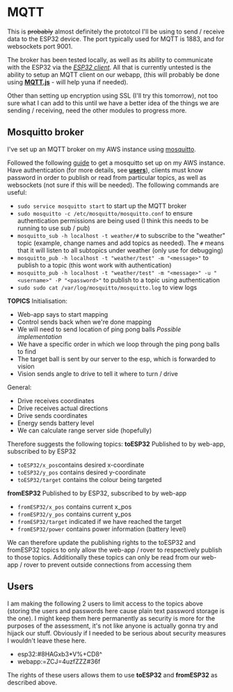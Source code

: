 MQTT
====
This is <del>probably</del> almost definitely the prototcol I'll be using to send / receive data to the ESP32 device. The port typically used for MQTT is 1883, and for websockets port 9001.

The broker has been tested locally, as well as its ability to communicate with the ESP32 via the [*ESP32 client*](mqtt_client_esp32/mqtt_client_esp32.ino). All that is currently untested is the ability to setup an MQTT client on our webapp, (this will probably be done using [**MQTT.js**](https://www.npmjs.com/package/mqtt) - will help yuna if needed).

Other than setting up encryption using SSL (I'll try this tomorrow), not too sure what I can add to this until we have a better idea of the things we are sending / receiving, need the other modules to progress more.

Mosquitto broker
----------------
I've set up an MQTT broker on my AWS instance using [mosquitto](http://mosquitto.org/download/).

Followed the following [guide](https://obrienlabs.net/how-to-setup-your-own-mqtt-broker/) to get a mosquitto set up on my AWS instance. Have authentication (for more details, see [**users**](#users)), clients must know password in order to publish or read from particular topics, as well as websockets (not sure if this will be needed). The following commands are useful:
- `sudo service mosquitto start` to start up the MQTT broker
- `sudo mosquitto -c /etc/mosquitto/mosquitto.conf` to ensure authentication permissions are being used (I think this needs to be running to use sub / pub)
- `mosquitto_sub -h localhost -t weather/#` to subscribe to the "weather" topic (example, change names and add topics as needed). The `#` means that it will listen to all subtopics under weather (only use for debugging)
- `mosquitto_pub -h localhost -t "weather/test" -m "<message>"` to publish to a topic (this wont work with authentication)
- `mosquitto_pub -h localhost -t "weather/test" -m "<message>" -u "<username>" -P "<password>"` to publish to a topic using authentication
- `sudo sudo cat /var/log/mosquitto/mosquitto.log` to view logs

**TOPICS**
Initialisation:
- Web-app says to start mapping
- Control sends back when we're done mapping
- We will need to send location of ping pong balls
*Possible implementation*
- We have a specific order in which we loop through the ping pong balls to find
- The target ball is sent by our server to the esp, which is forwarded to vision
- Vision sends angle to drive to tell it where to turn / drive

General:
- Drive receives coordinates
- Drive receives actual directions
- Drive sends coordinates
- Energy sends battery level
- We can calculate range server side (hopefully)

Therefore suggests the following topics:
**toESP32**
Published to by web-app, subscribed to by ESP32
- `toESP32/x_pos`contains desired x-coordinate
- `toESP32/y_pos` contains desired y-coordinate
- `toESP32/target` contains the colour being targeted

**fromESP32**
Published to by ESP32, subscribed to by web-app
- `fromESP32/x_pos` contains current x_pos
- `fromESP32/y_pos` contains current y_pos
- `fromESP32/target` indicated if we have reached the target
- `fromESP32/power` contains power information (battery level)

We can therefore update the publishing rights to the toESP32 and fromESP32 topics to only allow the web-app / rover to respectively publish to those topics. Additionally these topics can only be read from our web-app / rover to prevent outside connections from accessing them

<a name="users"></a>Users
-------------------------
I am making the following 2 users to limit access to the topics above (storing the users and passwords here cause plain text password storage is the one). I might keep them here permanently as security is more for the purposes of the assessment, it's not like anyone is actually gonna try and hijack our stuff. Obviously if I needed to be serious about security measures I wouldn't leave these here.
- esp32:#8HAGxb3*V%+CD8^
- webapp:=ZCJ=4uzfZZZ#36f

The rights of these users allows them to use **toESP32** and **fromESP32** as described above.